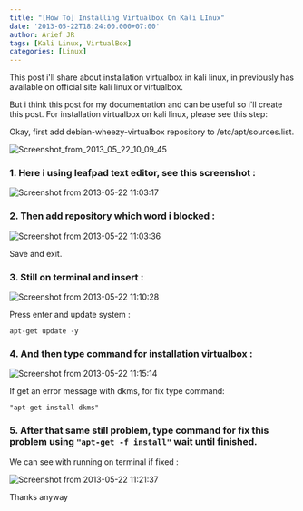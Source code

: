 ```yaml
---
title: "[How To] Installing Virtualbox On Kali LInux"
date: '2013-05-22T18:24:00.000+07:00'
author: Arief JR
tags: [Kali Linux, VirtualBox]
categories: [Linux]
---
```


This post i'll share about installation virtualbox in kali linux, in previously has available on official site kali linux or virtualbox.  


But i think this post for my documentation and can be useful so i'll create this post. For installation virtualbox on kali linux, please see this step:  

Okay, first add debian-wheezy-virtualbox repository to /etc/apt/sources.list.  



![Screenshot_from_2013_05_22_10_09_45](https://slackerstsm.files.wordpress.com/2013/05/screenshot_from_2013_05_22_10_09_45.png)


### 1. Here i using leafpad text editor, see this screenshot : 

![Screenshot from 2013-05-22 11:03:17](https://slackerstsm.files.wordpress.com/2013/05/screenshot-from-2013-05-22-110317.png)


### 2. Then add repository which word i blocked : 

![Screenshot from 2013-05-22 11:03:36](https://slackerstsm.files.wordpress.com/2013/05/screenshot-from-2013-05-22-110336.png)

Save and exit.


### 3.  Still on terminal and insert : 

![Screenshot from 2013-05-22 11:10:28](https://slackerstsm.files.wordpress.com/2013/05/screenshot-from-2013-05-22-111028.png)


Press enter and update system :

```
apt-get update -y
```


### 4. And then type command for installation virtualbox :

![Screenshot from 2013-05-22 11:15:14](https://slackerstsm.files.wordpress.com/2013/05/screenshot-from-2013-05-22-111514.png)

If get an error message with dkms, for fix type command: 

```
"apt-get install dkms"
```


### 5. After that same still problem, type command for fix this problem using `"apt-get -f install"` wait until finished.

We can see with running on terminal if fixed :

![Screenshot from 2013-05-22 11:21:37](https://slackerstsm.files.wordpress.com/2013/05/screenshot-from-2013-05-22-112137.png) 


Thanks anyway